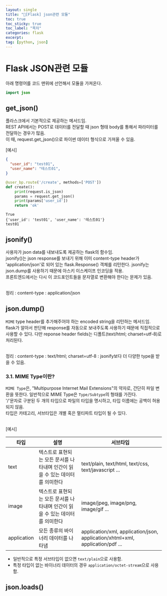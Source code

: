 ```yaml
---
layout: single
title: "📘[Flask] json관련 모듈"
toc: true
toc_sticky: true
toc_label: "목차"
categories: flask
excerpt: 
tag: [python, json]
---
```


# Flask JSON관련 모듈
아래 명령어를 코드 맨위에 선언해서 모듈을 가져온다.  
```java
import json
```

## get_json()
플라스크에서 기본적으로 제공하는 메서드임.  
REST API에서는 POST로 데이터를 전달할 때 json 형태 body를 통해서 파라미터를 전달하는 경우가 많음.  
이 때, request.get_json()으로 파이썬 데이터 형식으로 가져올 수 있음.  

[예시]
```json
{
  "user_id": "test01",
  "user_name": "테스트01",
}
```
```python
@user_bp.route('/create', methods=['POST'])
def create():
    print(request.is_json)
    params = request.get_json()
    print(params['user_id'])
    return 'ok'
```
```result
True
{'user_id': 'test01', 'user_name': '테스트01'}
test01
```

## jsonify()
사용자가 json data를 내보내도록 제공하는 flask의 함수임.  
jsonify()는 json response를 보내기 위해 이미 content-type header가 'application/json'로 되어 있는 flask.Response() 객체를 리턴한다.
jsonify는 json.dump를 사용하기 때문에 아스키 이스케이프 인코딩을 적용.  
프론트엔드에서는 다시 이 코드포인트들을 문자열로 변환해야 한다는 문제가 있음.  
<br>

정리
: content-type : application/json


## json.dump()
`MIME` type header를 추가해주어야 하는 encoded string을 리턴하는 메서드임.  
flask가 알아서 판단해 response를 자동으로 보내주도록 사용하기 때문에 직접적으로 사용할 수 있다. 다만 reponse header fields는 디폴트(text/html; charset=utf-8)로 처리된다.  
<br>

정리
: content-type : text/html; charset=utf-8
: jsonify보다 더 다양한 type을 받을 수 있음.  

### 3.1. MIME Type이란?
`MIME Type`은, "Multipurpose Internet Mail Extensions"의 약자로, 간단히 파일 변환을 뜻한다.
일반적으로 MIME Type은 `Type/Subtype`의 형태를 가진다.  
'/'문자로 구분된 두 개의 타입으로 파일의 타입을 명시하고, 타입 이름에는 공백이 허용되지 않음.  
타입은 카테고리, 서브타입은 개별 혹은 멀티파트 타입이 될 수 있다.  
<br>

[예시]  

| 타입          |설명|서브타입|
|-------------|---|---|
| text        |	텍스트로 표현되는 모든 문서를 나타내며 인간이 읽을 수 있는 데이터를 의미한다|text/plain, text/html, text/css, text/javascript ...|
| image       | 	텍스트로 표현되는 모든 문서를 나타내며 인간이 읽을 수 있는 데이터를 의미한다 |   image/jpeg, image/png, image/gif ... |
| application | 모든 종류의 바이너리 데이터를 나타냄 |  	application/xml, application/json, application/xhtml+xml, application/pdf ...  |  

- 일반적으로 특정 서브타입이 없으면 `text/plain`으로 사용함.
- 특정 타입이 없는 바이너리 데이터의 경우 `application/octet-stream`으로 사용함.

## json.loads()
